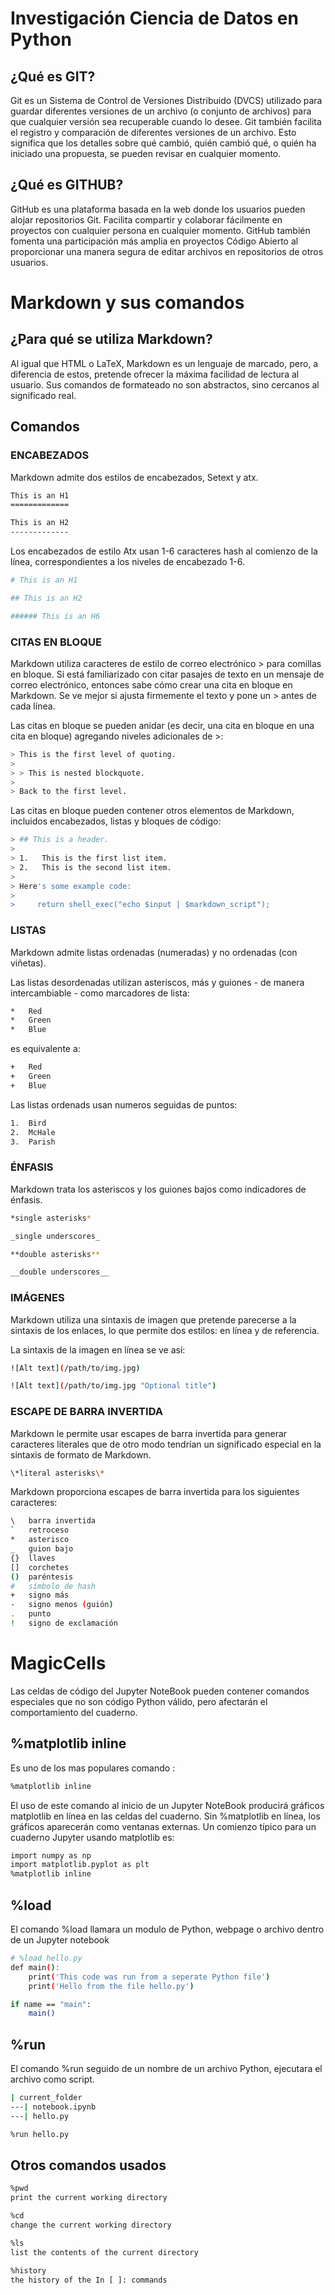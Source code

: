 # Investigación Ciencia de Datos en Python
## ¿Qué es GIT?
Git es un Sistema de Control de Versiones Distribuido (DVCS) utilizado para guardar diferentes versiones de un archivo (o conjunto de archivos) para que cualquier versión sea recuperable cuando lo desee.
Git también facilita el registro y comparación de diferentes versiones de un archivo. Esto significa que los detalles sobre qué cambió, quién cambió qué, o quién ha iniciado una propuesta, se pueden revisar en cualquier momento.
## ¿Qué es GITHUB?
GitHub es una plataforma basada en la web donde los usuarios pueden alojar repositorios Git. Facilita compartir y colaborar fácilmente en proyectos con cualquier persona en cualquier momento.
GitHub también fomenta una participación más amplia en proyectos Código Abierto al proporcionar una manera segura de editar archivos en repositorios de otros usuarios.

# Markdown y sus comandos
## ¿Para qué se utiliza Markdown?
Al igual que HTML o LaTeX, Markdown es un lenguaje de marcado, pero, a diferencia de estos, pretende ofrecer la máxima facilidad de lectura al usuario. Sus comandos de formateado no son abstractos, sino cercanos al significado real. 

## Comandos

### ENCABEZADOS
Markdown admite dos estilos de encabezados, Setext y atx.

```bash
This is an H1
=============

This is an H2
-------------
```

Los encabezados de estilo Atx usan 1-6 caracteres hash al comienzo de la línea, correspondientes a los niveles de encabezado 1-6.

```bash
# This is an H1

## This is an H2

###### This is an H6
```

### CITAS EN BLOQUE
Markdown utiliza caracteres de estilo de correo electrónico > para comillas en bloque. Si está familiarizado con citar pasajes de texto en un mensaje de correo electrónico, entonces sabe cómo crear una cita en bloque en Markdown. Se ve mejor si ajusta firmemente el texto y pone un > antes de cada línea.

Las citas en bloque se pueden anidar (es decir, una cita en bloque en una cita en bloque) agregando niveles adicionales de >:

```bash
> This is the first level of quoting.
>
> > This is nested blockquote.
>
> Back to the first level.
```

Las citas en bloque pueden contener otros elementos de Markdown, incluidos encabezados, listas y bloques de código:

```bash
> ## This is a header.
> 
> 1.   This is the first list item.
> 2.   This is the second list item.
> 
> Here's some example code:
> 
>     return shell_exec("echo $input | $markdown_script");
```

### LISTAS
Markdown admite listas ordenadas (numeradas) y no ordenadas (con viñetas).

Las listas desordenadas utilizan asteriscos, más y guiones - de manera intercambiable - como marcadores de lista:

```bash
*   Red
*   Green
*   Blue
```
es equivalente a:
```bash
+   Red
+   Green
+   Blue
```
Las listas ordenads usan numeros seguidas de puntos:
```bash
1.  Bird
2.  McHale
3.  Parish
```
### ÉNFASIS

Markdown trata los asteriscos y los guiones bajos como indicadores de énfasis. 

```bash
*single asterisks*

_single underscores_

**double asterisks**

__double underscores__
```
### IMÁGENES

Markdown utiliza una sintaxis de imagen que pretende parecerse a la sintaxis de los enlaces, lo que permite dos estilos: en línea y de referencia.

La sintaxis de la imagen en línea se ve así:

```bash
![Alt text](/path/to/img.jpg)

![Alt text](/path/to/img.jpg "Optional title")
```
### ESCAPE DE BARRA INVERTIDA
Markdown le permite usar escapes de barra invertida para generar caracteres literales que de otro modo tendrían un significado especial en la sintaxis de formato de Markdown. 
```bash
\*literal asterisks\*
```
Markdown proporciona escapes de barra invertida para los siguientes caracteres:
```bash
\   barra invertida
`   retroceso
*   asterisco
_   guion bajo
{}  llaves
[]  corchetes
()  paréntesis
#   símbolo de hash
+   signo más
-   signo menos (guión)
.   punto
!   signo de exclamación
```
# MagicCells
Las celdas de código del Jupyter NoteBook pueden contener comandos especiales que no son código Python válido, pero afectarán el comportamiento del cuaderno.
## %matplotlib inline
Es uno de los mas populares comando :
```bash
%matplotlib inline
```
El uso de este comando al inicio de un Jupyter NoteBook producirá gráficos matplotlib en línea en las celdas del cuaderno. Sin %matplotlib en línea, los gráficos aparecerán como ventanas externas. Un comienzo típico para un cuaderno Jupyter usando matplotlib es:
```bash
import numpy as np
import matplotlib.pyplot as plt
%matplotlib inline
```
## %load
El comando %load llamara un modulo de Python, webpage o archivo dentro de un Jupyter notebook
```bash
# %load hello.py
def main():
    print('This code was run from a seperate Python file')
    print('Hello from the file hello.py')

if name == "main":
    main()
```
## %run
El comando %run seguido de un nombre de un archivo Python, ejecutara el archivo como script. 
```bash
| current_folder
---| notebook.ipynb
---| hello.py
```
```bash
%run hello.py
```
## Otros comandos usados
```bash
%pwd
print the current working directory

%cd
change the current working directory

%ls
list the contents of the current directory

%history
the history of the In [ ]: commands
```
